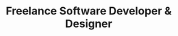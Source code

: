 ---
title: Freelance Software Developer & Designer
description: Provide end-to-end software development and design services to various clients, specializing in web and mobile application development and graphic design.
duration: Nov, 2021 – Present
link: /my-work
company: Self Employed
order: 1
technologies:
  - Svelte
  - Sveltekit
  - ReactJS
  - React Native
  - NodeJS
  - ExpressJS
  - PostgreSQL
---